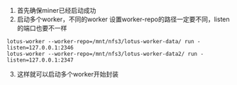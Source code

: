 1. 首先确保miner已经启动成功
2. 启动多个worker，不同的worker 设置worker-repo的路径一定要不同，listen的端口也要不一样
```
lotus-worker --worker-repo=/mnt/nfs3/lotus-worker-data/ run -listen=127.0.0.1:2346
lotus-worker --worker-repo=/mnt/nfs3/lotus-worker-data2/ run -listen=127.0.0.1:2347
```
3. 这样就可以启动多个worker开始封装
